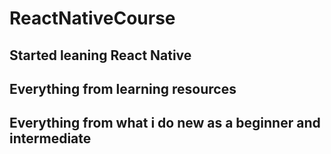 # ReactNativeCourse
## Started leaning React Native
## Everything from learning resources 
## Everything from what i do new as a beginner and intermediate 
